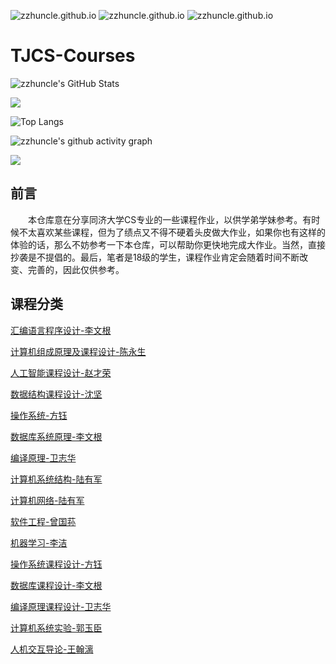 ![zzhuncle.github.io](https://badgen.net/github/issues/zzhuncle/zzhuncle.github.io)
![zzhuncle.github.io](https://badgen.net/github/forks/zzhuncle/zzhuncle.github.io)
![zzhuncle.github.io](https://badgen.net/github/stars/zzhuncle/zzhuncle.github.io)



# TJCS-Courses

![zzhuncle's GitHub Stats](https://github-readme-stats.vercel.app/api?username=zzhuncle&show_icons=true)

<img  src="https://github-readme-streak-stats.herokuapp.com?user=zzhuncle&date_format=M%20j%5B%2C%20Y%5D" />

![Top Langs](https://github-readme-stats.vercel.app/api/top-langs/?username=zzhuncle)

![zzhuncle's github activity graph](https://activity-graph.herokuapp.com/graph?username=zzhuncle)

  <img  src="https://activity-graph.herokuapp.com/graph?username=zzhuncle&theme=minimal" />

## 前言

&emsp;&emsp;本仓库意在分享同济大学CS专业的一些课程作业，以供学弟学妹参考。有时候不太喜欢某些课程，但为了绩点又不得不硬着头皮做大作业，如果你也有这样的体验的话，那么不妨参考一下本仓库，可以帮助你更快地完成大作业。当然，直接抄袭是不提倡的。最后，笔者是18级的学生，课程作业肯定会随着时间不断改变、完善的，因此仅供参考。

## 课程分类

[汇编语言程序设计-李文根](https://github.com/zzhuncle/TJCS-Courses/tree/main/%E6%B1%87%E7%BC%96%E8%AF%AD%E8%A8%80%E7%A8%8B%E5%BA%8F%E8%AE%BE%E8%AE%A1-%E6%9D%8E%E6%96%87%E6%A0%B9)

[计算机组成原理及课程设计-陈永生](https://github.com/zzhuncle/TJCS-Courses/tree/main/%E8%AE%A1%E7%AE%97%E6%9C%BA%E7%BB%84%E6%88%90%E5%8E%9F%E7%90%86%E5%8F%8A%E8%AF%BE%E7%A8%8B%E8%AE%BE%E8%AE%A1-%E9%99%88%E6%B0%B8%E7%94%9F)

[人工智能课程设计-赵才荣](https://github.com/zzhuncle/TJCS-Courses/tree/main/%E4%BA%BA%E5%B7%A5%E6%99%BA%E8%83%BD%E8%AF%BE%E7%A8%8B%E8%AE%BE%E8%AE%A1-%E8%B5%B5%E6%89%8D%E8%8D%A3)

[数据结构课程设计-沈坚](https://github.com/zzhuncle/TJCS-Courses/tree/main/%E6%95%B0%E6%8D%AE%E7%BB%93%E6%9E%84%E8%AF%BE%E7%A8%8B%E8%AE%BE%E8%AE%A1-%E6%B2%88%E5%9D%9A)

[操作系统-方钰](https://github.com/zzhuncle/TJCS-Courses/tree/main/%E6%93%8D%E4%BD%9C%E7%B3%BB%E7%BB%9F-%E6%96%B9%E9%92%B0)

[数据库系统原理-李文根](https://github.com/zzhuncle/TJCS-Courses/tree/main/%E6%95%B0%E6%8D%AE%E5%BA%93%E7%B3%BB%E7%BB%9F%E5%8E%9F%E7%90%86-%E6%9D%8E%E6%96%87%E6%A0%B9)

[编译原理-卫志华](https://github.com/zzhuncle/TJCS-Courses/tree/main/%E7%BC%96%E8%AF%91%E5%8E%9F%E7%90%86-%E5%8D%AB%E5%BF%97%E5%8D%8E)

[计算机系统结构-陆有军](https://github.com/zzhuncle/TJCS-Courses/tree/main/%E8%AE%A1%E7%AE%97%E6%9C%BA%E7%B3%BB%E7%BB%9F%E7%BB%93%E6%9E%84-%E9%99%86%E6%9C%89%E5%86%9B)

[计算机网络-陆有军](https://github.com/zzhuncle/TJCS-Courses/tree/main/%E8%AE%A1%E7%AE%97%E6%9C%BA%E7%BD%91%E7%BB%9C-%E9%99%86%E6%9C%89%E5%86%9B)

[软件工程-曾国荪](https://github.com/zzhuncle/TJCS-Courses/tree/main/%E8%BD%AF%E4%BB%B6%E5%B7%A5%E7%A8%8B-%E6%9B%BE%E5%9B%BD%E8%8D%AA)

[机器学习-李洁](https://github.com/zzhuncle/TJCS-Courses/tree/main/%E6%9C%BA%E5%99%A8%E5%AD%A6%E4%B9%A0-%E6%9D%8E%E6%B4%81)

[操作系统课程设计-方钰](https://github.com/zzhuncle/TJCS-Courses/tree/main/%E6%93%8D%E4%BD%9C%E7%B3%BB%E7%BB%9F%E8%AF%BE%E7%A8%8B%E8%AE%BE%E8%AE%A1-%E6%96%B9%E9%92%B0)

[数据库课程设计-李文根](https://github.com/zzhuncle/TJCS-Courses/tree/main/%E6%95%B0%E6%8D%AE%E5%BA%93%E8%AF%BE%E7%A8%8B%E8%AE%BE%E8%AE%A1-%E6%9D%8E%E6%96%87%E6%A0%B9)

[编译原理课程设计-卫志华](https://github.com/zzhuncle/TJCS-Courses/tree/main/%E7%BC%96%E8%AF%91%E5%8E%9F%E7%90%86%E8%AF%BE%E7%A8%8B%E8%AE%BE%E8%AE%A1-%E5%8D%AB%E5%BF%97%E5%8D%8E)

[计算机系统实验-郭玉臣](https://github.com/zzhuncle/TJCS-Courses/tree/main/%E8%AE%A1%E7%AE%97%E6%9C%BA%E7%B3%BB%E7%BB%9F%E5%AE%9E%E9%AA%8C-%E9%83%AD%E7%8E%89%E8%87%A3)

[人机交互导论-王翰漓](https://github.com/zzhuncle/TJCS-Courses/tree/main/%E4%BA%BA%E6%9C%BA%E4%BA%A4%E4%BA%92%E5%AF%BC%E8%AE%BA-%E7%8E%8B%E7%BF%B0%E6%BC%93)
